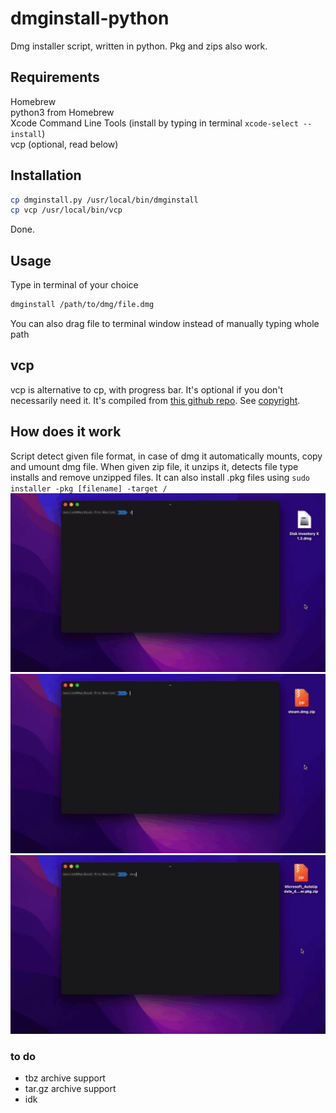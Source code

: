 # dmginstall-python
 Dmg installer script, written in python. Pkg and zips also work.

## Requirements
Homebrew  
python3 from Homebrew  
Xcode Command Line Tools (install by typing in terminal ```xcode-select --install```)  
vcp (optional, read below)

## Installation
```bash
cp dmginstall.py /usr/local/bin/dmginstall
cp vcp /usr/local/bin/vcp
```
Done.

## Usage
Type in terminal of your choice 
```bash
dmginstall /path/to/dmg/file.dmg 
```
You can also drag file to terminal window instead of manually typing whole path

## vcp
vcp is alternative to cp, with progress bar. It's optional if you don't necessarily
need it. It's compiled from [this github repo](https://github.com/Leask/VCP). See [copyright](vcp/COPYRIGHT).

## How does it work
Script detect given file format, in case of dmg it automatically mounts, copy and umount dmg file.
When given zip file, it unzips it, detects file type installs and remove unzipped files. It can also
install .pkg files using ```sudo installer -pkg [filename] -target /```
![dmg](Screenrecords/dmg_install.gif)
![dmg in zip](Screenrecords/dmg_in_zip.gif)
![pkg in zip](Screenrecords/pkg_in_zip.gif)

### to do
- tbz archive support  
- tar.gz archive support
- idk

